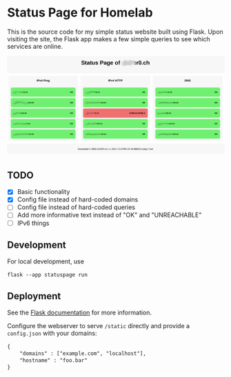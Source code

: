 # Status Page for Homelab
This is the source code for my simple status website built using Flask.
Upon visiting the site, the Flask app makes a few simple queries to see
which services are online.

![Screenshot](docs/statuspage.png)

## TODO
 - [x] Basic functionality
 - [x] Config file instead of hard-coded domains
 - [ ] Config file instead of hard-coded queries
 - [ ] Add more informative text instead of "OK" and "UNREACHABLE"
 - [ ] IPv6 things

## Development
For local development, use
~~~
flask --app statuspage run
~~~

## Deployment
See the [Flask documentation](https://flask.palletsprojects.com/en/latest/deploying/nginx/)
for more information.

Configure the webserver to serve `/static` directly and provide a `config.json` with your domains:
~~~
{
    "domains" : ["example.com", "localhost"],
    "hostname" : "foo.bar"
}
~~~
